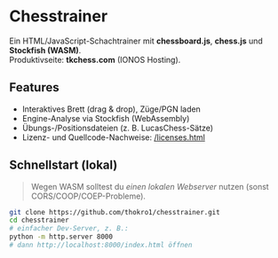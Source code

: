 # Chesstrainer

Ein HTML/JavaScript-Schachtrainer mit **chessboard.js**, **chess.js** und **Stockfish (WASM)**.  
Produktivseite: **tkchess.com** (IONOS Hosting).

## Features
- Interaktives Brett (drag & drop), Züge/PGN laden
- Engine-Analyse via Stockfish (WebAssembly)
- Übungs-/Positionsdateien (z. B. LucasChess-Sätze)
- Lizenz- und Quellcode-Nachweise: [/licenses.html](/licenses.html)

## Schnellstart (lokal)
> Wegen WASM solltest du *einen lokalen Webserver* nutzen (sonst CORS/COOP/COEP-Probleme).

```bash
git clone https://github.com/thokro1/chesstrainer.git
cd chesstrainer
# einfacher Dev-Server, z. B.:
python -m http.server 8000
# dann http://localhost:8000/index.html öffnen
